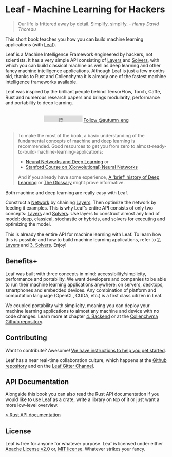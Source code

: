 # Leaf - Machine Learning for Hackers

> Our life is frittered away by detail. Simplify, simplify. -
> _Henry David Thoreau_

This short book teaches you how you can build machine learning applications (with
[Leaf][leaf]).

Leaf is a Machine Intelligence Framework engineered by hackers, not scientists.
It has a very simple API consisting of [Layers][layers] and [Solvers][solvers], with which
you can build classical machine as well as deep learning and other fancy machine
intelligence applications. Although Leaf is just a few months old, 
thanks to Rust and Collenchyma it is already one of the fastest machine intelligence
frameworks available.

Leaf was inspired by the brilliant people behind TensorFlow, Torch, Caffe,
Rust and numerous research papers and brings modularity, performance and
portability to deep learning.

<br/>

<div align="center">
  <iframe src="https://ghbtns.com/github-btn.html?user=autumnai&repo=leaf&type=star&count=true" frameborder="0" scrolling="0" width="120px" height="20px"></iframe>
  <a href="https://twitter.com/autumn_eng" class="twitter-follow-button" data-show-count="false">Follow @autumn_eng</a>
  <script>!function(d,s,id){var js,fjs=d.getElementsByTagName(s)[0],p=/^http:/.test(d.location)?'http':'https';if(!d.getElementById(id)){js=d.createElement(s);js.id=id;js.src=p+'://platform.twitter.com/widgets.js';fjs.parentNode.insertBefore(js,fjs);}}(document, 'script', 'twitter-wjs');</script>
</div>

<br/>

> To make the most of the book, a basic understanding of the fundamental concepts
> of machine and deep learning is recommended. Good resources to get you from
> zero to almost-ready-to-build-machine-learning-applications:
>
> * [Neural Networks and Deep Learning](http://neuralnetworksanddeeplearning.com/) or
> * [Stanford Course on (Convolutional) Neural Networks](http://cs231n.github.io/)
>
> And if you already have some experience, [A 'brief' history of Deep Learning](http://www.andreykurenkov.com/writing/a-brief-history-of-neural-nets-and-deep-learning/) or [The Glossary](./deep-learning-glossary.html)
> might prove informative.

Both machine and deep learning are really easy with Leaf.

Construct a [Network](./deep-learning-glossary.html#Network) by chaining [Layers](./deep-learning-glossary.html#Layer). 
Then optimize the network by feeding it examples.
This is why Leaf's entire API consists of only two concepts: [Layers][layers]
and [Solvers][solvers]. Use layers to construct almost any kind of model: deep,
classical, stochastic or hybrids, and solvers for executing and optimizing the
model.

This is already the entire API for machine learning with Leaf. To learn how
this is possible and how to build machine learning applications, refer to 
[2. Layers](./layers.html) and [3. Solvers](./solvers.html). Enjoy!

[leaf]: https://github.com/autumnai/leaf
[layers]: ./layers.html
[solvers]: ./solvers.html

## Benefits+

Leaf was built with three concepts in mind: accessibility/simplicity,
performance and portability. We want developers and companies to be able to
run their machine learning applications anywhere: on servers, desktops,
smartphones and embedded devices. Any combination of platform and
computation language (OpenCL, CUDA, etc.) is a first class citizen in Leaf.

We coupled portability with simplicity, meaning you can deploy your machine
learning applications to almost any machine and device with no code changes. 
Learn more at chapter [4. Backend](./backend.html) or at the
[Collenchyma Github repository](https://github.com/autumnai/collenchyma).

## Contributing

Want to contribute? Awesome!
[We have instructions to help you get started](https://github.com/autumnai/leaf/blob/master/CONTRIBUTING.md).

Leaf has a near real-time collaboration culture, which happens at the [Github
repository](https://github.com/autumnai/leaf) and on the
[Leaf Gitter Channel](https://gitter.im/autumnai/leaf).

## API Documentation

Alongside this book you can also read the Rust API documentation if
you would like to use Leaf as a crate, write a library on top of it or
just want a more low-level overview.

[> Rust API documentation][api-docs]

[api-docs]: http://autumnai.github.io/leaf/

## License

Leaf is free for anyone for whatever purpose.
Leaf is licensed under either
[Apache License v2.0](https://github.com/autumnai/leaf/blob/master/LICENSE-APACHE) or,
[MIT license](https://github.com/autumnai/leaf/blob/master/LICENSE-MIT). 
Whatever strikes your fancy.

